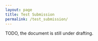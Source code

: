 ```yaml
---
layout: page
title: Test Submission
permalink: /test_submission/
---
```


<!-- ## Introduction

Since the test set will not be released, we require Docker submissions from all the participants for the evaluation. In the next section, we will explain how to build a docker from scratch. We also provide a simple example of how to containerize python codes for the CARE challenge datasets. The source code can be found on GitHub: [Fudan-ZMIC-Lab/CARE_challenge](github_link).

Please upload the zipped docker container to cloud platforms such as Mega, Google Drive and Baidu, send the download link and the command to execute your container to us care@googlegroups.com.

For any questions, please contact us feta-challenge@googlegroups.com.

Please remember to fill in the following form with your submission: FeTA Challenge Algorithm Description Submission -->

TODO, the document is still under drafting.